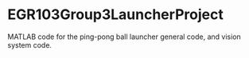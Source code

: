 # EGR103Group3LauncherProject
MATLAB code for the ping-pong ball launcher general code, and vision system code.
